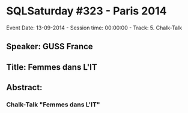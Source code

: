 # SQLSaturday #323 - Paris 2014
Event Date: 13-09-2014 - Session time: 00:00:00 - Track: 5. Chalk-Talk
## Speaker: GUSS France
## Title: Femmes dans L'IT
## Abstract:
### Chalk-Talk "Femmes dans L'IT"

